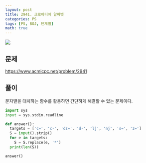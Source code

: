 ```yaml
---
layout: post
title: 2941. 크로아티아 알파벳
categories: PS
tags: [PS, BOJ, 단계별]
math: true
---
```


<img src="https://onlinejudgeimages.s3-ap-northeast-1.amazonaws.com/images/boj-og.png" />

## 문제

https://www.acmicpc.net/problem/2941

## 풀이

문자열을 대치하는 함수를 활용하면 간단하게 해결할 수 있는 문제이다.

```python
import sys
input = sys.stdin.readline

def answer():
  targets = ['c=', 'c-', 'dz=', 'd-', 'lj', 'nj', 's=', 'z=']
  S = input().strip()
  for e in targets:
    S = S.replace(e, '*')
  print(len(S))

answer()

```
